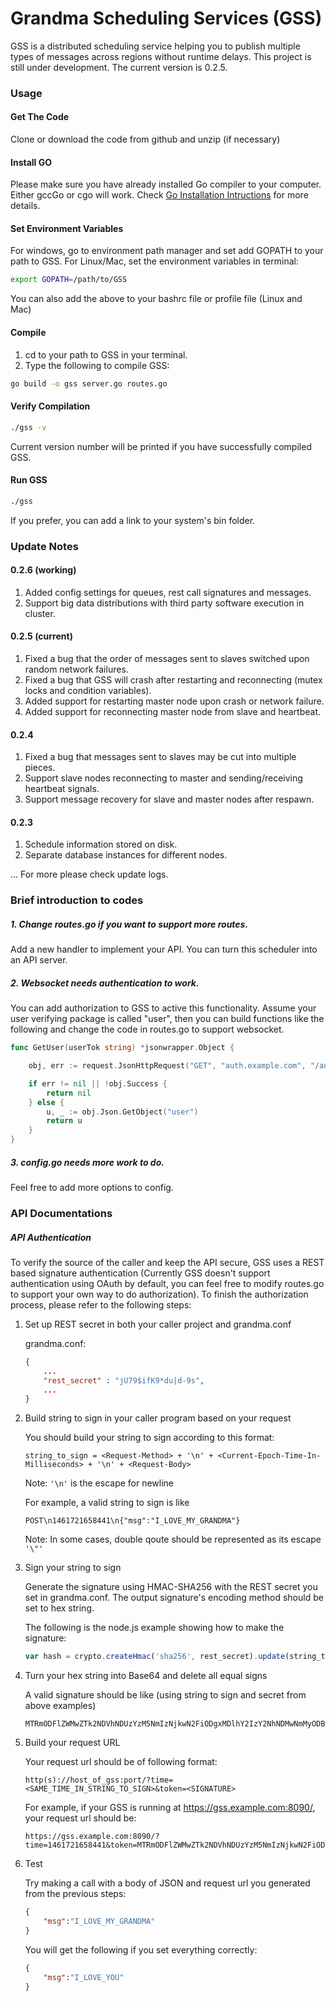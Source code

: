 # Grandma Scheduling Services (GSS)

GSS is a distributed scheduling service helping you to publish multiple types of messages across regions without runtime delays. This project is still under development. The current version is 0.2.5.

### Usage

#### Get The Code

Clone or download the code from github and unzip (if necessary)

#### Install GO

Please make sure you have already installed Go compiler to your computer. Either gccGo or cgo will work.
Check [Go Installation Intructions](https://golang.org/doc/install) for more details.

#### Set Environment Variables

For windows, go to environment path manager and set add GOPATH to your path to GSS.
For Linux/Mac, set the environment variables in terminal:
```bash
export GOPATH=/path/to/GSS
```
You can also add the above to your bashrc file or profile file (Linux and Mac)

#### Compile

1. cd to your path to GSS in your terminal.
2. Type the following to compile GSS:
```bash
go build -o gss server.go routes.go
```

#### Verify Compilation

```bash
./gss -v
```
Current version number will be printed if you have successfully compiled GSS.

#### Run GSS

```bash
./gss
```
If you prefer, you can add a link to your system's bin folder.


### Update Notes

#### 0.2.6 (working)

1. Added config settings for queues, rest call signatures and messages.
2. Support big data distributions with third party software execution in cluster.

#### 0.2.5 (current)

1. Fixed a bug that the order of messages sent to slaves switched upon random network failures.
2. Fixed a bug that GSS will crash after restarting and reconnecting (mutex locks and condition variables). 
3. Added support for restarting master node upon crash or network failure.
4. Added support for reconnecting master node from slave and heartbeat.

#### 0.2.4

1. Fixed a bug that messages sent to slaves may be cut into multiple pieces.
2. Support slave nodes reconnecting to master and sending/receiving heartbeat signals.
3. Support message recovery for slave and master nodes after respawn.

#### 0.2.3

1. Schedule information stored on disk.
2. Separate database instances for different nodes.

... For more please check update logs.

### Brief introduction to codes

##### 1. Change routes.go if you want to support more routes. 

Add a new handler to implement your API. You can turn this scheduler into an API server.

##### 2. Websocket needs authentication to work. 

You can add authorization to GSS to active this functionality. Assume your user verifying package is called "user", then you can build functions like the following and change the code in routes.go to support websocket.

```go
func GetUser(userTok string) *jsonwrapper.Object {

	obj, err := request.JsonHttpRequest("GET", "auth.example.com", "/auth/validate", "key="+userTok, "")

	if err != nil || !obj.Success {
		return nil
	} else {
		u, _ := obj.Json.GetObject("user")
		return u
	}
}
```

##### 3. config.go needs more work to do. 

Feel free to add more options to config.

### API Documentations

##### API Authentication

To verify the source of the caller and keep the API secure, GSS uses a REST based signature authentication (Currently GSS doesn't support authentication using OAuth by default, you can feel free to modify routes.go to support your own way to do authorization). To finish the authorization process, please refer to the following steps:

1. Set up REST secret in both your caller project and grandma.conf

	grandma.conf:
	```json
	{
		...
		"rest_secret" : "jU79$ifK9*du|d-9s",
		...
	}
	```

2. Build string to sign in your caller program based on your request

	You should build your string to sign according to this format:
	```
	string_to_sign = <Request-Method> + '\n' + <Current-Epoch-Time-In-Milliseconds> + '\n' + <Request-Body>
	```
	Note: ```'\n'``` is the escape for newline

	For example, a valid string to sign is like
	```
	POST\n1461721658441\n{"msg":"I_LOVE_MY_GRANDMA"}
	```
	Note: In some cases, double qoute should be represented as its escape ```'\"'```

3. Sign your string to sign

	Generate the signature using HMAC-SHA256 with the REST secret you set in grandma.conf. The output signature's encoding method should be set to hex string.

	The following is the node.js example showing how to make the signature:
	```javascript
	var hash = crypto.createHmac('sha256', rest_secret).update(string_to_sign).digest('hex');

	```

4. Turn your hex string into Base64 and delete all equal signs

	A valid signature should be like (using string to sign and secret from above examples)
	```
	MTRmODFlZWMwZTk2NDVhNDUzYzM5NmIzNjkwN2FiODgxMDlhY2IzY2NhNDMwNmMyODBiMmI3NjM1NWY2MmVjMg
	```

5. Build your request URL

	Your request url should be of following format:
	```
	http(s)://host_of_gss:port/?time=<SAME_TIME_IN_STRING_TO_SIGN>&token=<SIGNATURE>
	```
	For example, if your GSS is running at https://gss.example.com:8090/, your request url should be:
	```
	https://gss.example.com:8090/?time=1461721658441&token=MTRmODFlZWMwZTk2NDVhNDUzYzM5NmIzNjkwN2FiODgxMDlhY2IzY2NhNDMwNmMyODBiMmI3NjM1NWY2MmVjMg
	```

6. Test

	Try making a call with a body of JSON and request url you generated from the previous steps:
	```json
	{
		"msg":"I_LOVE_MY_GRANDMA"
	}
	```
	You will get the following if you set everything correctly:
	```json
	{
		"msg":"I_LOVE_YOU"
	}
	```
